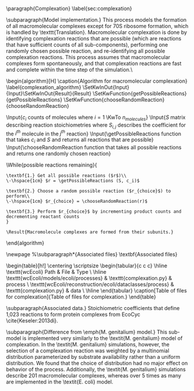\paragraph{Complexation}
\label{sec:complexation}


\subparagraph{Model implementation.}
This process models the formation of all macromolecular complexes except for 70S ribosome formation, which is handled by \texttt{Translation}. Macromolecular complexation is done by identifying complexation reactions that are possible (which are reactions that have sufficient counts of all sub-components), performing one randomly chosen possible reaction, and re-identifying all possible complexation reactions. This process assumes that macromolecular complexes form spontaneously, and that complexation reactions are fast and complete within the time step of the simulation.\\

\begin{algorithm}[H]
\caption{Algorithm for macromolecular complexation}
\label{complexation_algorithm}
\SetKwInOut{Input}{Input}\SetKwInOut{Result}{Result}
\SetKwFunction{getPossibleReactions}{getPossibleReactions}
\SetKwFunction{chooseRandomReaction}{chooseRandomReaction}

  \Input{$c_{i}$ counts of molecules where $i = 1$ \KwTo $n_{molecules}$}
    \Input{$S$ matrix describing reaction stoichiometries where $S_{i,j}$ describes the coefficient for the $i^{th}$ molecule in the $j^{th}$ reaction}
    \Input{\getPossibleReactions function that takes $c_i$ and $S$ and returns all reactions that are possible}
    \Input{\chooseRandomReaction function that takes all possible reactions and returns one randomly chosen reaction}

  \While{possible reactions remaining}{
    
    \textbf{1.} Get all possible reactions ($r$)\\
    \-\hspace{1cm} $r = \getPossibleReactions (S, c_i)$
    
    \textbf{2.} Choose a random possible reaction ($r_{choice}$) to perform\\
    \-\hspace{1cm} $r_{choice} = \chooseRandomReaction(r)$
    
    \textbf{3.} Perform $r_{choice}$ by incrementing product counts and decrementing reactant counts
    }
    
    \Result{Macromolecule complexes are formed from their subunits.}
\end{algorithm}

\newpage
%\subparagraph*{Associated files} 
\textbf{Associated files}

\begin{table}[h!]
 \centering
 \scriptsize
 \begin{tabular}{c c c} 
 \hline
 \texttt{wcEcoli} Path & File & Type \\
 \hline
\texttt{wcEcoli/models/ecoli/processes} & \texttt{complexation.py} & process \\
\texttt{wcEcoli/reconstruction/ecoli/dataclasses/process} & \texttt{complexation.py} & data \\
 \hline
\end{tabular}
\caption[Table of files for complexation]{Table of files for complexation.}
\end{table}


\subparagraph{Associated data.}
Stoichiometric coefficients that define 1,023 reactions to form protein complexes from EcoCyc \cite{Keseler:2013di}.

\subparagraph{Difference from \emph{M. genitalium} model.}
This sub-model is implemented very similarly to the \textit{M. genitalium} model of complexation.  In the \textit{M. genitalium} simulations, however, the selection of a complexation reaction was weighted by a multinomial distribution parameterized by substrate availability rather than a uniform distribution.  We found that the choice of distribution had no major effect on behavior of the process. Additionally, the \textit{M. genitalium} simulations describe 201 macromolecular complexes, whereas over 5 times as many are implemented in the \textit{E. coli} model.
